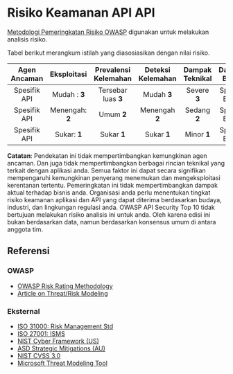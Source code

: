 # Risiko Keamanan API API

[Metodologi Pemeringkatan Risiko OWASP][1] digunakan untuk melakukan analisis risiko.

Tabel berikut merangkum istilah yang diasosiasikan dengan nilai risiko.

| Agen Ancaman | Eksploitasi | Prevalensi Kelemahan | Deteksi Kelemahan | Dampak Teknikal | Dampak Bisnis |
| :-: | :-: | :-: | :-: | :-: | :-: |
| Spesifik API | Mudah : **3** | Tersebar luas **3** | Mudah **3** | Severe **3** | Spesifik Bisnis |
| Spesifik API | Menengah: **2** | Umum **2** | Menengah **2** | Sedang **2** | Spesifik Bisnis |
| Spesifik API | Sukar: **1** | Sukar **1** | Sukar **1** | Minor **1** | Spesifik Bisnis |

**Catatan**: Pendekatan ini tidak mempertimbangkan kemungkinan agen ancaman. Dan juga tidak mempertimbangkan berbagai rincian teknikal yang terkait dengan aplikasi anda. Semua faktor ini dapat secara signifikan mempengaruhi kemungkinan penyerang menemukan dan mengeksploitasi kerentanan tertentu. Pemeringkatan ini tidak mempertimbangkan dampak aktual terhadap bisnis anda. Organisasi anda perlu menentukan tingkat risiko keamanan aplikasi dan API yang dapat diterima berdasarkan budaya, industri, dan lingkungan regulasi anda.  OWASP API Security Top
10 tidak bertujuan melakukan risiko analisis ini untuk anda. Oleh karena edisi ini bukan berdasarkan data, namun berdasarkan konsensus umum di antara anggota tim.

## Referensi

### OWASP

* [OWASP Risk Rating Methodology][1]
* [Article on Threat/Risk Modeling][2]

### Eksternal

* [ISO 31000: Risk Management Std][3]
* [ISO 27001: ISMS][4]
* [NIST Cyber Framework (US)][5]
* [ASD Strategic Mitigations (AU)][6]
* [NIST CVSS 3.0][7]
* [Microsoft Threat Modeling Tool][8]

[1]: https://owasp.org/www-project-risk-assessment-framework/
[2]: https://owasp.org/www-community/Threat_Modeling
[3]: https://www.iso.org/iso-31000-risk-management.html
[4]: https://www.iso.org/isoiec-27001-information-security.html
[5]: https://www.nist.gov/cyberframework
[6]: https://www.asd.gov.au/infosec/mitigationstrategies.htm
[7]: https://nvd.nist.gov/vuln-metrics/cvss/v3-calculator
[8]: https://www.microsoft.com/en-us/download/details.aspx?id=49168
